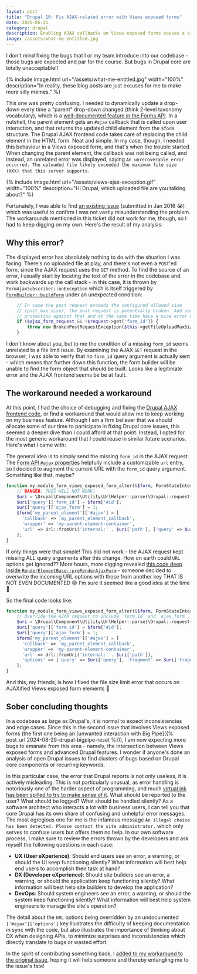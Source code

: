 ```yaml
---
layout: post
title: "Drupal 10: Fix AJAX-related error with Views exposed forms"
date: 2025-05-21
category: drupal
description: Enabling AJAX callbacks on Views exposed forms causes a cryptic error that "the uploaded file likely exceeded the maximum file size". In this post, I explain why this happens, and present a functioning workaround.
image: /assets/what-me-entitled.jpg
---
```

I don't mind fixing the bugs that I or my team introduce into our codebase - those bugs are expected and par for the course. But bugs in Drupal core are totally unacceptable!!

{% include image.html url="/assets/what-me-entitled.jpg" width="100%" description="In reality, these blog posts are just excuses for me to make more silly memes." %}

This one was pretty confusing. I needed to dynamically update a drop-down every time a "parent" drop-down changed (think 2-level taxonomy vocabulary), which is a [well-documented feature in the Forms API](https://www.drupal.org/docs/develop/drupal-apis/javascript-api/ajax-forms). In a nutshell, the parent element gets an `#ajax` callback that is called upon user interaction, and that returns the updated child element from the `$form` structure. The Drupal AJAX frontend code takes care of replacing the child element in the HTML form. Neat and simple. In my case, though, I needed this behaviour in a Views exposed form, and that's when the trouble started. When changing the parent element, the callback was not being called, and instead, an unrelated error was displayed, saying `An unrecoverable error occurred. The uploaded file likely exceeded the maximum file size (XXX) that this server supports`.

{% include image.html url="/assets/views-ajax-exception.gif" width="100%" description="Hi Drupal, which uploaded file are you talking about?" %}

Fortunately, I was able to find [an existing issue](https://www.drupal.org/project/drupal/issues/2658718) (submitted in Jan 2016 :sob:) which was useful to confirm I was not vastly misunderstanding the problem. The workarounds mentioned in this ticket did not work for me, though, so I had to keep digging on my own. Here's the result of my analysis:

## Why this error?
The displayed error has absolutely nothing to do with the situation I was facing: There's no uploaded file at play, and there's not even a `POST`'ed form, since the AJAX request uses the `GET` method. To find the source of an error, I usually start by locating the text of the error in the codebase and work backwards up the call stack - in this case, it is thrown by `FormAjaxSubscriber::onException` which is itself triggered by [`FormBuilder::buildForm`](https://api.drupal.org/api/drupal/core%21lib%21Drupal%21Core%21Form%21FormBuilder.php/function/FormBuilder%3A%3AbuildForm/10) under an unexpected condition:

```php
    // In case the post request exceeds the configured allowed size
    // (post_max_size), the post request is potentially broken. Add some
    // protection against that and at the same time have a nice error message.
    if ($ajax_form_request && !$request->get('form_id')) {
        throw new BrokenPostRequestException($this->getFileUploadMaxSize());
    }
```
I don't know about you, but to me the condition of a missing `form_id` seems unrelated to a file limit issue. By examining the AJAX `GET` request in the browser, I was able to verify that no `form_id` query argument is actually sent - which means that further down this function, the form builder will be unable to find the form object that should be built. Looks like a legitimate error and the AJAX frontend seems be be at fault.

## The workaround needed a workaround
At this point, I had the choice of debugging and fixing the [Drupal AJAX frontend code](https://git.drupalcode.org/project/drupal/-/blob/10.5.x/core/misc/ajax.js), or find a workaround that would allow me to keep working on my business feature. Although I am a firm believer that we should allocate some of our time to participate in fixing Drupal core issues, this seemed a deeper dive than I could afford at that point. Instead, I opted for the most generic workaround that I could reuse in similar future scenarios. Here's what I came with:

The general idea is to simply send the missing `form_id` in the AJAX request. The [Form API `#ajax` properties](https://www.drupal.org/docs/develop/drupal-apis/javascript-api/ajax-forms#s-full-list-of-available-ajax-properties) helpfully include a customizable `url` entry, so I decided to augment the current URL with the `form_id` query argument. Something like that, maybe?
```php
function my_module_form_views_exposed_form_alter(&$form, FormStateInterface $form_state, $form_id) {
    // DANGER: THIS WILL NOT WORK!
    $uri = \Drupal\Component\Utility\UrlHelper::parse(\Drupal::request()->getRequestUri());
    $uri['query']['form_id'] = $form['#id'];
    $uri['query']['ajax_form'] = 1;
    $form['my_parent_element']['#ajax'] = [
      'callback' => 'my_parent_element_callback',
      'wrapper' => 'my-parent-element-container',
      'url' => Url::fromUri('internal:' . $uri['path'], ['query' => $uri['query'], 'fragment' => $uri['fragment']]),
    ];
}
```
If only things were that simple! This did not work - the AJAX request kept missing ALL query arguments after this change. How on earth could `URL` options get ignored?? More hours, more digging revealed [this code deep inside `RenderElementBase::preRenderAjaxForm`](https://git.drupalcode.org/project/drupal/-/blob/10.5.x/core/lib/Drupal/Core/Render/Element/RenderElementBase.php#L381-388) - someone decided to overwrite the incoming URL options with those from another key THAT IS NOT EVEN DOCUMENTED :angry: I'm sure it seemed like a good idea at the time :angel:

So the final code looks like:
```php
function my_module_form_views_exposed_form_alter(&$form, FormStateInterface $form_state, $form_id) {
    // Override the AJAX request to include `form_id` and `ajax_form`.
    $uri = \Drupal\Component\Utility\UrlHelper::parse(\Drupal::request()->getRequestUri());
    $uri['query']['form_id'] = $form['#id'];
    $uri['query']['ajax_form'] = 1;
    $form['my_parent_element']['#ajax'] = [
      'callback' => 'my_parent_element_callback',
      'wrapper' => 'my-parent-element-container',
      'url' => Url::fromUri('internal:' . $uri['path']),
      'options' => ['query' => $uri['query'], 'fragment' => $uri['fragment']]
    ];
}
```

And this, my friends, is how I fixed the file size limit error that occurs on AJAXified Views exposed form elements :tada:

## Sober concluding thoughts
In a codebase as large as Drupal's, it is normal to expect inconsistencies and edge cases. Since this is the second issue that involves Views exposed forms (the first one being an [unwanted interaction with Big Pipe]({% post_url 2024-08-29-drupal-bigpipe-reset %})), I am now expecting more bugs to emanate from this area - namely, the intersection between Views exposed forms and advanced Drupal features. I wonder if anyone's done an analysis of open Drupal issues to find clusters of bugs based on Drupal core components or recurring keywords.

In this particular case, the error that Drupal reports is not only useless, it is actively misleading. This is not particularly unusual, as error handling is notoriously one of the harder aspect of programming, and much [virtual ink has been spilled to try to make sense of it](https://www.google.com/search?q=error+handling+in+software+development). What should be reported to the user? What should be logged? What should be handled silently? As a software architect who interacts a lot with business users, I can tell you that core Drupal has its own share of confusing and unhelpful error messages. The most egregious one for me is the infamous message `An illegal choice has been detected. Please contact the site administrator.` which only serves to confuse users but offers them no help. In our own software process, I make sure to review the errors thrown by the developers and ask myself the following questions in each case:

- **UX (User eXperience)**: Should end users see an error, a warning, or should the UI keep functioning silently? What information will best help end users to accomplish their task at hand?
- **DX (Developer eXperience)**: Should site builders see an error, a warning, or should the application keep functioning silently? What information will best help site builders to develop the application?
- **DevOps**: Should system engineers see an error, a warning, or should the system keep functioning silently? What information will best help system engineers to manage the site's operation?

The detail about the `URL` options being overridden by an undocumented `['#ajax']['options']` key illustrates the difficulty of keeping documentation in sync with the code, but also illustrates the importance of thinking about DX when designing APIs, to minimize surprises and inconsistencies which directly translate to bugs or wasted effort.

In the spirit of contributing something back, I [added to my workaround to the original issue](https://www.drupal.org/project/drupal/issues/2658718#comment-160997), hoping it will help someone and thereby entangling me to the issue's fate!
